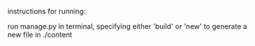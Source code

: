 instructions for running: 

run manage.py in terminal, specifying either 'build' or 'new' to generate a new file in ./content

